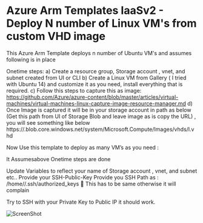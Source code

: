# Azure Arm Templates IaaSv2 - Deploy N number of Linux VM's from custom VHD image
<html>

This Azure Arm Template deploys n number of Ubuntu VM's and assumes following is in place

Onetime steps:
a)	Create a  resource group, Storage account , vnet, and subnet created from UI or CLI
b)	Create a Linux VM from Gallery ( I tried with Ubuntu 14) and customize it as you need, install everything that is required.
c)	Follow this steps to capture this as image:  
https://github.com/Azure/azure-content/blob/master/articles/virtual-machines/virtual-machines-linux-capture-image-resource-manager.md
d)	 Once Image is captured it will be in your storage account  in path as below  (Get this path from UI of Storage Blob  and leave image as is copy the URL) , 
you will see something like below
https://<storageaccountname>.blob.core.windows.net/system/Microsoft.Compute/Images/vhds/l<linux-image-name>.vhd


Now Use this template to deploy as many VM’s as you need :

It Assumesabove Onetime steps are done

Update Variables to reflect your name of  Storage account , vnet, and subnet etc..
Provide your SSH-Public-Key 
Provide you SSH Path as : /home/<username>/.ssh/authorized_keys	  This has to be same otherwise it will complain

Try to SSH with your Private Key to Public IP it should work.


![ScreenShot](https://github.com/srakesh28/azure-iaasv2-arm/blob/master/IaaSv2-vnet-vms-pip.jpg)
</html>
